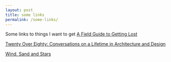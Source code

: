 ```yaml
---
layout: post
title: some links
permalink: /some-links/
---
```


Some links to things I want to get
[A Field Guide to Getting Lost](https://amzn.to/492A3b7)

[Twenty Over Eighty: Conversations on a Lifetime in Architecture and Design](https://amzn.to/3CPRvU9)

[Wind, Sand and Stars](https://amzn.to/3Zn8XZm)

